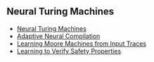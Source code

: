## Neural Turing Machines
* [Neural Turing Machines](https://arxiv.org/abs/1410.5401)
* [Adaptive Neural Compilation](https://arxiv.org/abs/1605.07969)
* [Learning Moore Machines from Input Traces](https://arxiv.org/abs/1605.07805)
* [Learning to Verify Safety Properties](http://link.springer.com/chapter/10.1007/978-3-540-30482-1_26)

